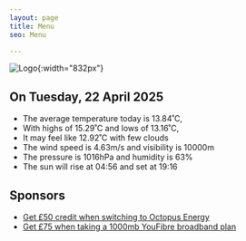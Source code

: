 ```yaml
---
layout: page
title: Menu
seo: Menu

---
```


![Logo](/images/logo.jpg){:width="832px"}

<!-- weather_marker starts -->
## On Tuesday, 22 April 2025

- The average temperature today is 13.84˚C,
- With highs of 15.29˚C and lows of 13.16˚C,
- It may feel like 12.92˚C with few clouds
- The wind speed is 4.63m/s and visibility is 10000m
- The pressure is 1016hPa and humidity is 63%
- The sun will rise at 04:56 and set at 19:16

<!-- weather_marker ends -->

## Sponsors

- [Get £50 credit when switching to Octopus Energy](https://bit.ly/3oD1nnS)
- [Get £75 when taking a 1000mb YouFibre broadband plan](https://aklam.io/91zWhU?)
